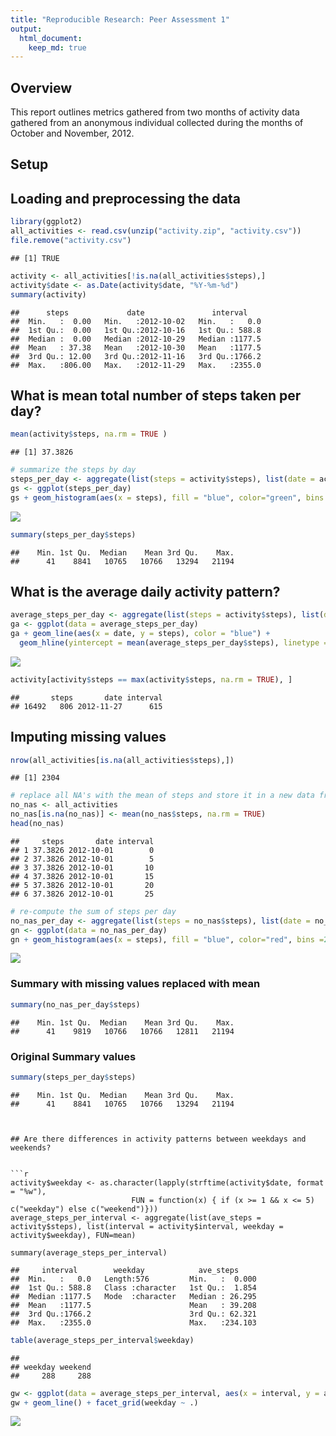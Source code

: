 ```yaml
---
title: "Reproducible Research: Peer Assessment 1"
output: 
  html_document:
    keep_md: true
---
```



## Overview

This report outlines metrics gathered from two months of activity data gathered from 
an anonymous individual collected during the months of October and November, 2012.

## Setup



## Loading and preprocessing the data



```r
library(ggplot2)
all_activities <- read.csv(unzip("activity.zip", "activity.csv"))
file.remove("activity.csv")
```

```
## [1] TRUE
```

```r
activity <- all_activities[!is.na(all_activities$steps),]
activity$date <- as.Date(activity$date, "%Y-%m-%d")
summary(activity)
```

```
##      steps             date               interval     
##  Min.   :  0.00   Min.   :2012-10-02   Min.   :   0.0  
##  1st Qu.:  0.00   1st Qu.:2012-10-16   1st Qu.: 588.8  
##  Median :  0.00   Median :2012-10-29   Median :1177.5  
##  Mean   : 37.38   Mean   :2012-10-30   Mean   :1177.5  
##  3rd Qu.: 12.00   3rd Qu.:2012-11-16   3rd Qu.:1766.2  
##  Max.   :806.00   Max.   :2012-11-29   Max.   :2355.0
```

## What is mean total number of steps taken per day?


```r
mean(activity$steps, na.rm = TRUE )
```

```
## [1] 37.3826
```


```r
# summarize the steps by day
steps_per_day <- aggregate(list(steps = activity$steps), list(date = activity$date), FUN=sum)
gs <- ggplot(steps_per_day)
gs + geom_histogram(aes(x = steps), fill = "blue", color="green", bins =25) + labs(x = "steps per day")
```

![](PA1_template_files/figure-html/steps_per_day-1.png)<!-- -->

```r
summary(steps_per_day$steps)
```

```
##    Min. 1st Qu.  Median    Mean 3rd Qu.    Max. 
##      41    8841   10765   10766   13294   21194
```

## What is the average daily activity pattern?


```r
average_steps_per_day <- aggregate(list(steps = activity$steps), list(date = activity$date), FUN=mean)
ga <- ggplot(data = average_steps_per_day)
ga + geom_line(aes(x = date, y = steps), color = "blue") + 
  geom_hline(yintercept = mean(average_steps_per_day$steps), linetype = "dotted")
```

![](PA1_template_files/figure-html/daily_activity_pattern-1.png)<!-- -->

```r
activity[activity$steps == max(activity$steps, na.rm = TRUE), ]
```

```
##       steps       date interval
## 16492   806 2012-11-27      615
```

## Imputing missing values


```r
nrow(all_activities[is.na(all_activities$steps),])
```

```
## [1] 2304
```

```r
# replace all NA's with the mean of steps and store it in a new data frame
no_nas <- all_activities
no_nas[is.na(no_nas)] <- mean(no_nas$steps, na.rm = TRUE)
head(no_nas)
```

```
##     steps       date interval
## 1 37.3826 2012-10-01        0
## 2 37.3826 2012-10-01        5
## 3 37.3826 2012-10-01       10
## 4 37.3826 2012-10-01       15
## 5 37.3826 2012-10-01       20
## 6 37.3826 2012-10-01       25
```

```r
# re-compute the sum of steps per day
no_nas_per_day <- aggregate(list(steps = no_nas$steps), list(date = no_nas$date), FUN=sum)
gn <- ggplot(data = no_nas_per_day)
gn + geom_histogram(aes(x = steps), fill = "blue", color="red", bins =25) + labs(x = "steps per day")
```

![](PA1_template_files/figure-html/missing_values-1.png)<!-- -->

### Summary with missing values replaced with mean

```r
summary(no_nas_per_day$steps)
```

```
##    Min. 1st Qu.  Median    Mean 3rd Qu.    Max. 
##      41    9819   10766   10766   12811   21194
```

### Original Summary values

```r
summary(steps_per_day$steps)
```

```
##    Min. 1st Qu.  Median    Mean 3rd Qu.    Max. 
##      41    8841   10765   10766   13294   21194
```
```


## Are there differences in activity patterns between weekdays and weekends?


```r
activity$weekday <- as.character(lapply(strftime(activity$date, format = "%w"), 
                           FUN = function(x) { if (x >= 1 && x <= 5) c("weekday") else c("weekend")}))
average_steps_per_interval <- aggregate(list(ave_steps = activity$steps), list(interval = activity$interval, weekday = activity$weekday), FUN=mean)

summary(average_steps_per_interval)
```

```
##     interval        weekday            ave_steps      
##  Min.   :   0.0   Length:576         Min.   :  0.000  
##  1st Qu.: 588.8   Class :character   1st Qu.:  1.854  
##  Median :1177.5   Mode  :character   Median : 26.295  
##  Mean   :1177.5                      Mean   : 39.208  
##  3rd Qu.:1766.2                      3rd Qu.: 62.321  
##  Max.   :2355.0                      Max.   :234.103
```

```r
table(average_steps_per_interval$weekday)
```

```
## 
## weekday weekend 
##     288     288
```

```r
gw <- ggplot(data = average_steps_per_interval, aes(x = interval, y = ave_steps, color=weekday))
gw + geom_line() + facet_grid(weekday ~ .)
```

![](PA1_template_files/figure-html/plot_weekends-1.png)<!-- -->
